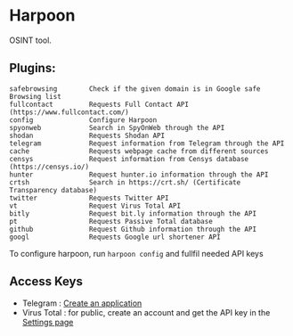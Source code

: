 # Harpoon

OSINT tool.

## Plugins:

```
safebrowsing        Check if the given domain is in Google safe Browsing list
fullcontact         Requests Full Contact API (https://www.fullcontact.com/)
config              Configure Harpoon
spyonweb            Search in SpyOnWeb through the API
shodan              Requests Shodan API
telegram            Request information from Telegram through the API
cache               Requests webpage cache from different sources
censys              Request information from Censys database (https://censys.io/)
hunter              Request hunter.io information through the API
crtsh               Search in https://crt.sh/ (Certificate Transparency database)
twitter             Requests Twitter API
vt                  Request Virus Total API
bitly               Request bit.ly information through the API
pt                  Requests Passive Total database
github              Request Github information through the API
googl               Requests Google url shortener API
```

To configure harpoon, run `harpoon config` and fullfil needed API keys

## Access Keys

* Telegram : [Create an application](https://core.telegram.org/api/obtaining_api_id)
* Virus Total : for public, create an account and get the API key in the [Settings page](https://www.virustotal.com/#/settings/apikey)
